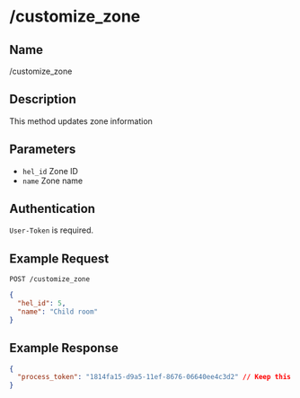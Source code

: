 # /customize_zone

## Name
/customize_zone

## Description
This method updates zone information

## Parameters
- `hel_id` Zone ID
- `name` Zone name

## Authentication
`User-Token` is required.

## Example Request
`POST /customize_zone`

```json
{
  "hel_id": 5,
  "name": "Child room"
}
```

## Example Response
```json
{
  "process_token": "1814fa15-d9a5-11ef-8676-06640ee4c3d2" // Keep this token to check the status of the download
}
```